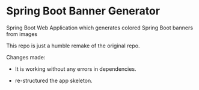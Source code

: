 # Spring Boot Banner Generator
Spring Boot Web Application which generates colored Spring Boot banners from images

This repo is just a humble remake of the original repo.

Changes made: 

* It is working without any errors in dependencies.

* re-structured the app skeleton.
